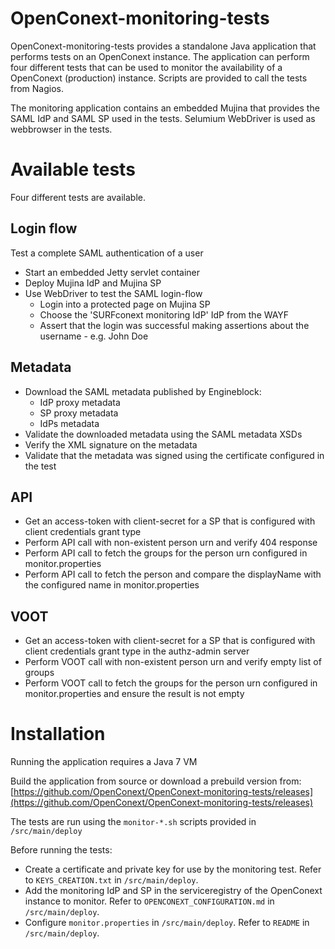 OpenConext-monitoring-tests
===========================

OpenConext-monitoring-tests provides a standalone Java application that performs tests on an OpenConext instance. The application can perform four different tests that can be used to monitor the availability of a OpenConext (production) instance. Scripts are provided to call the tests from Nagios.

The monitoring application contains an embedded Mujina that provides the SAML IdP and SAML SP used in the tests. Selumium WebDriver is used as webbrowser in the tests.

Available tests
===============
Four different tests are available.


Login flow
----------
Test a complete SAML authentication of a user

- Start an embedded Jetty servlet container
- Deploy Mujina IdP and Mujina SP
- Use WebDriver to test the SAML login-flow
  - Login into a protected page on Mujina SP
  - Choose the 'SURFconext monitoring IdP' IdP from the WAYF
  - Assert that the login was successful making assertions about the username - e.g. John Doe

Metadata
--------
- Download the SAML metadata published by Engineblock:
  - IdP proxy metadata
  - SP proxy metadata
  - IdPs metadata
- Validate the downloaded metadata using the SAML metadata XSDs
- Verify the XML signature on the metadata
- Validate that the metadata was signed using the certificate configured in the test

API
---
- Get an access-token with client-secret for a SP that is configured with client credentials grant type
- Perform API call with non-existent person urn and verify 404 response
- Perform API call to fetch the groups for the person urn configured in monitor.properties
- Perform API call to fetch the person and compare the displayName with the configured name in monitor.properties

VOOT
---
- Get an access-token with client-secret for a SP that is configured with client credentials grant type in the authz-admin server
- Perform VOOT call with non-existent person urn and verify empty list of groups
- Perform VOOT call to fetch the groups for the person urn configured in monitor.properties and ensure the result is not empty

Installation
============
Running the application requires a Java 7 VM

Build the application from source or download a prebuild version from: [https://github.com/OpenConext/OpenConext-monitoring-tests/releases](https://github.com/OpenConext/OpenConext-monitoring-tests/releases)

The tests are run using the ```monitor-*.sh``` scripts provided in ```/src/main/deploy```

Before running the tests:

* Create a certificate and private key for use by the monitoring test. Refer to ```KEYS_CREATION.txt``` in ```/src/main/deploy```.
* Add the monitoring IdP and SP in the serviceregistry of the OpenConext instance to monitor. Refer to ```OPENCONEXT_CONFIGURATION.md``` in ```/src/main/deploy```.
* Configure ```monitor.properties``` in ```/src/main/deploy```. Refer to ```README``` in ```/src/main/deploy```.


